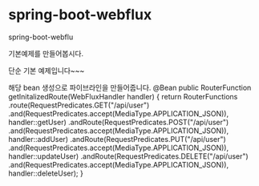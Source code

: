 # spring-boot-webflux
spring-boot-webflu

기본예제를 만들어봅시다.

단순 기본 예제입니다~~~

해당 bean 생성으로 파이브라인을 만들어줍니다.
@Bean
public RouterFunction<ServerResponse> getInitalizedRoute(WebFluxHandler handler) {
return RouterFunctions
.route(RequestPredicates.GET("/api/user")
.and(RequestPredicates.accept(MediaType.APPLICATION_JSON)), handler::getUser)
.andRoute(RequestPredicates.POST("/api/user")
.and(RequestPredicates.accept(MediaType.APPLICATION_JSON)), handler::addUser)
.andRoute(RequestPredicates.PUT("/api/user")
.and(RequestPredicates.accept(MediaType.APPLICATION_JSON)), handler::updateUser)
.andRoute(RequestPredicates.DELETE("/api/user")
.and(RequestPredicates.accept(MediaType.APPLICATION_JSON)), handler::deleteUser);
}